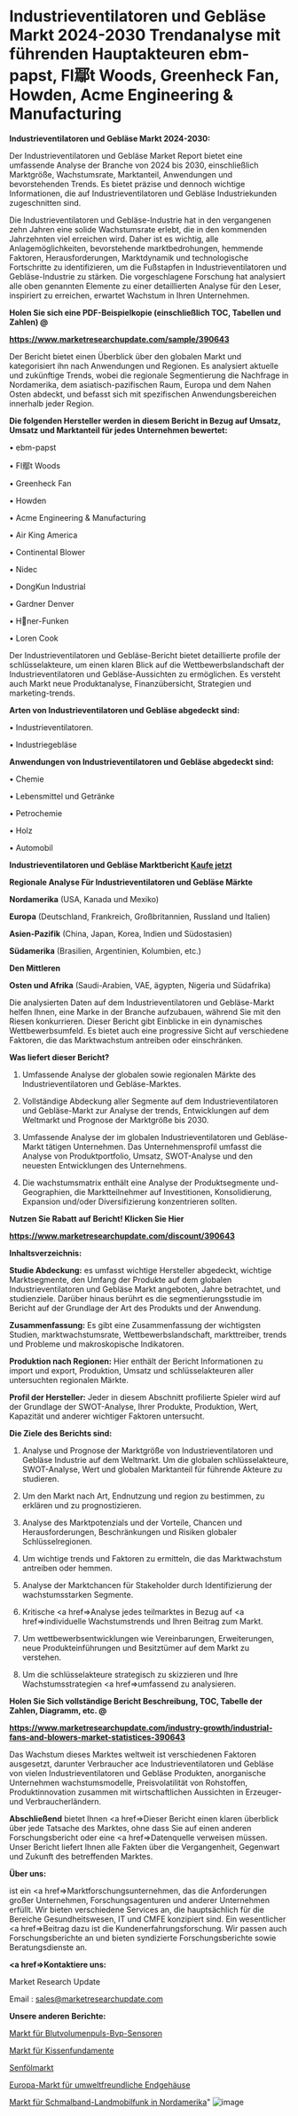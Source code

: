 # Industrieventilatoren und Gebläse Markt 2024-2030 Trendanalyse mit führenden Hauptakteuren ebm-papst, Fl鄢t Woods, Greenheck Fan, Howden, Acme Engineering & Manufacturing

<strong>Industrieventilatoren und Gebläse Markt 2024-2030:</strong>

Der Industrieventilatoren und Gebläse Market Report bietet eine umfassende Analyse der Branche von 2024 bis 2030, einschließlich Marktgröße, Wachstumsrate, Marktanteil, Anwendungen und bevorstehenden Trends. Es bietet präzise und dennoch wichtige Informationen, die auf Industrieventilatoren und Gebläse Industriekunden zugeschnitten sind.

Die Industrieventilatoren und Gebläse-Industrie hat in den vergangenen zehn Jahren eine solide Wachstumsrate erlebt, die in den kommenden Jahrzehnten viel erreichen wird. Daher ist es wichtig, alle Anlagemöglichkeiten, bevorstehende marktbedrohungen, hemmende Faktoren, Herausforderungen, Marktdynamik und technologische Fortschritte zu identifizieren, um die Fußstapfen in Industrieventilatoren und Gebläse-Industrie zu stärken. Die vorgeschlagene Forschung hat analysiert alle oben genannten Elemente zu einer detaillierten Analyse für den Leser, inspiriert zu erreichen, erwartet Wachstum in Ihren Unternehmen.



<strong>Holen Sie sich eine PDF-Beispielkopie (einschließlich TOC, Tabellen und Zahlen) @
</strong>

<strong><a href=https://www.marketresearchupdate.com/sample/390643>

<strong>https://www.marketresearchupdate.com/sample/390643</u></font></a></strong></strong>

Der Bericht bietet einen Überblick über den globalen Markt und kategorisiert ihn nach Anwendungen und Regionen. Es analysiert aktuelle und zukünftige Trends, wobei die regionale Segmentierung die Nachfrage in Nordamerika, dem asiatisch-pazifischen Raum, Europa und dem Nahen Osten abdeckt, und befasst sich mit spezifischen Anwendungsbereichen innerhalb jeder Region.



<strong>Die folgenden Hersteller werden in diesem Bericht in Bezug auf Umsatz, Umsatz und Marktanteil für jedes Unternehmen bewertet:</strong>

• ebm-papst

• Fl鄢t Woods

• Greenheck Fan

• Howden

• Acme Engineering & Manufacturing

• Air King America

• Continental Blower

• Nidec

• DongKun Industrial

• Gardner Denver

• Hner-Funken

• Loren Cook

Der Industrieventilatoren und Gebläse-Bericht bietet detaillierte profile der schlüsselakteure, um einen klaren Blick auf die Wettbewerbslandschaft der Industrieventilatoren und Gebläse-Aussichten zu ermöglichen. Es versteht auch Markt neue Produktanalyse, Finanzübersicht, Strategien und marketing-trends.



<strong>Arten von Industrieventilatoren und Gebläse abgedeckt sind:</strong>

• Industrieventilatoren.

• Industriegebläse



<strong>Anwendungen von Industrieventilatoren und Gebläse abgedeckt sind:</strong>

• Chemie

• Lebensmittel und Getränke

• Petrochemie

• Holz

• Automobil



<strong>Industrieventilatoren und Gebläse Marktbericht <a href=https://www.marketresearchupdate.com/buynow/390643>Kaufe jetzt</a></strong>



<strong>Regionale Analyse Für Industrieventilatoren und Gebläse Märkte</strong>



<strong>Nordamerika</strong> (USA, Kanada und Mexiko)



<strong>Europa</strong> (Deutschland, Frankreich, Großbritannien, Russland und Italien)



<strong>Asien-Pazifik</strong> (China, Japan, Korea, Indien und Südostasien)



<strong>Südamerika</strong> (Brasilien, Argentinien, Kolumbien, etc.)



<strong>Den Mittleren</strong> 

<strong>Osten und Afrika</strong> (Saudi-Arabien, VAE, ägypten, Nigeria und Südafrika)

Die analysierten Daten auf dem Industrieventilatoren und Gebläse-Markt helfen Ihnen, eine Marke in der Branche aufzubauen, während Sie mit den Riesen konkurrieren. Dieser Bericht gibt Einblicke in ein dynamisches Wettbewerbsumfeld. Es bietet auch eine progressive Sicht auf verschiedene Faktoren, die das Marktwachstum antreiben oder einschränken.



<strong>Was liefert dieser Bericht?</strong>

1. Umfassende Analyse der globalen sowie regionalen Märkte des Industrieventilatoren und Gebläse-Marktes.

2. Vollständige Abdeckung aller Segmente auf dem Industrieventilatoren und Gebläse-Markt zur Analyse der trends, Entwicklungen auf dem Weltmarkt und Prognose der Marktgröße bis 2030.

3. Umfassende Analyse der im globalen Industrieventilatoren und Gebläse-Markt tätigen Unternehmen. Das Unternehmensprofil umfasst die Analyse von Produktportfolio, Umsatz, SWOT-Analyse und den neuesten Entwicklungen des Unternehmens.

4. Die wachstumsmatrix enthält eine Analyse der Produktsegmente und-Geographien, die Marktteilnehmer auf Investitionen, Konsolidierung, Expansion und/oder Diversifizierung konzentrieren sollten.



<strong>Nutzen Sie Rabatt auf Bericht! Klicken Sie Hier
</strong>

<strong><a href=https://www.marketresearchupdate.com/discount/390643>https://www.marketresearchupdate.com/discount/390643</b></u></font></strong></a>



<strong>Inhaltsverzeichnis:</strong>



<strong>Studie Abdeckung:</strong> es umfasst wichtige Hersteller abgedeckt, wichtige Marktsegmente, den Umfang der Produkte auf dem globalen Industrieventilatoren und Gebläse Markt angeboten, Jahre betrachtet, und studienziele. Darüber hinaus berührt es die segmentierungsstudie im Bericht auf der Grundlage der Art des Produkts und der Anwendung.



<strong>Zusammenfassung:</strong> Es gibt eine Zusammenfassung der wichtigsten Studien, marktwachstumsrate, Wettbewerbslandschaft, markttreiber, trends und Probleme und makroskopische Indikatoren.



<strong>Produktion nach Regionen:</strong> Hier enthält der Bericht Informationen zu import und export, Produktion, Umsatz und schlüsselakteuren aller untersuchten regionalen Märkte.



<strong>Profil der Hersteller:</strong> Jeder in diesem Abschnitt profilierte Spieler wird auf der Grundlage der SWOT-Analyse, Ihrer Produkte, Produktion, Wert, Kapazität und anderer wichtiger Faktoren untersucht.



<strong>Die Ziele des Berichts sind:</strong>

1) Analyse und Prognose der Marktgröße von Industrieventilatoren und Gebläse Industrie auf dem Weltmarkt.
Um die globalen schlüsselakteure, SWOT-Analyse, Wert und globalen Marktanteil für führende Akteure zu studieren.

2) Um den Markt nach Art, Endnutzung und region zu bestimmen, zu erklären und zu prognostizieren.

3) Analyse des Marktpotenzials und der Vorteile, Chancen und Herausforderungen, Beschränkungen und Risiken globaler Schlüsselregionen.

4) Um wichtige trends und Faktoren zu ermitteln, die das Marktwachstum antreiben oder hemmen.

5) Analyse der Marktchancen für Stakeholder durch Identifizierung der wachstumsstarken Segmente.

6) Kritische <a href=>Analyse</a> jedes teilmarktes in Bezug auf <a href=>individuelle</a> Wachstumstrends und Ihren Beitrag zum Markt.

7) Um wettbewerbsentwicklungen wie Vereinbarungen, Erweiterungen, neue Produkteinführungen und Besitztümer auf dem Markt zu verstehen.

8) Um die schlüsselakteure strategisch zu skizzieren und Ihre Wachstumsstrategien <a href=>umfassend</a> zu analysieren.



<strong>Holen Sie Sich vollständige Bericht Beschreibung, TOC, Tabelle der Zahlen, Diagramm, etc. @ </strong>

<strong><a href=https://www.marketresearchupdate.com/industry-growth/industrial-fans-and-blowers-market-statistices-390643>https://www.marketresearchupdate.com/industry-growth/industrial-fans-and-blowers-market-statistices-390643</a></font></strong>

Das Wachstum dieses Marktes weltweit ist verschiedenen Faktoren ausgesetzt, darunter Verbraucher ace Industrieventilatoren und Gebläse von vielen Industrieventilatoren und Gebläse Produkten, anorganische Unternehmen wachstumsmodelle, Preisvolatilität von Rohstoffen, Produktinnovation zusammen mit wirtschaftlichen Aussichten in Erzeuger-und Verbraucherländern.



<strong>Abschließend</strong> bietet Ihnen <a href=>Dieser</a> Bericht einen klaren überblick über jede Tatsache des Marktes, ohne dass Sie auf einen anderen Forschungsbericht oder eine <a href=>Datenquelle</a> verweisen müssen. Unser Bericht liefert Ihnen alle Fakten über die Vergangenheit, Gegenwart und Zukunft des betreffenden Marktes.



<strong>Über uns:</strong>

 ist ein <a href=>Marktfors</a>chungsunternehmen, das die Anforderungen großer Unternehmen, Forschungsagenturen und anderer Unternehmen erfüllt. Wir bieten verschiedene Services an, die hauptsächlich für die Bereiche Gesundheitswesen, IT und CMFE konzipiert sind. Ein wesentlicher <a href=>Beitrag</a> dazu ist die Kundenerfahrungsforschung. Wir passen auch Forschungsberichte an und bieten syndizierte Forschungsberichte sowie Beratungsdienste an.



<strong><a href=>Kontaktiere uns:</a></strong>

Market Research Update

Email : sales@marketresearchupdate.com



<strong>Unsere anderen Berichte:</strong>

<a href=https://www.linkedin.com/pulse/blood-volume-pulse-bvp-sensor-market-2023-size>Markt für Blutvolumenpuls-Bvp-Sensoren</a>

<a href=https://www.linkedin.com/pulse/cushion-foundation-market-witness-huge-growth-2027-size>Markt für Kissenfundamente</a>

<a href=https://www.linkedin.com/pulse/mustard-oil-market-2023-analysis-growth-drivers-vendors>Senfölmarkt</a>

<a href=https://www.linkedin.com/pulse/europe-environmental-backshells-market-2023>Europa-Markt für umweltfreundliche Endgehäuse</a>

<a href=https://www.linkedin.com/pulse/north-america-narrowband-land-mobile-radio-market-2023>Markt für Schmalband-Landmobilfunk in Nordamerika</a>"
![image](https://github.com/Gayatrikarjule/Market-Analysis-361/assets/97346546/e42cc21b-1690-4218-8d9c-3590d72a9723)
